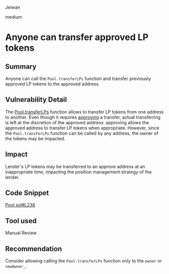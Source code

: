 Jeiwan

medium

# Anyone can transfer approved LP tokens

## Summary
Anyone can call the `Pool.transferLPs` function and transfer previously approved LP tokens to the approved address.
## Vulnerability Detail
The [Pool.transferLPs](https://github.com/sherlock-audit/2023-01-ajna/blob/main/contracts/src/base/Pool.sol#L238) function allows to transfer LP tokens from one address to another. Even though it requires [approving](https://github.com/sherlock-audit/2023-01-ajna/blob/main/contracts/src/base/Pool.sol#L169) a transfer, actual transferring is left at the discretion of the approved address: approving allows the approved address to transfer LP tokens when appropriate. However, since the `Pool.transferLPs` function can be called by any address, the owner of the tokens may be impacted.
## Impact
Lender's LP tokens may be transferred to an approve address at an inappropriate time, impacting the position management strategy of the lender.
## Code Snippet
[Pool.sol#L238](https://github.com/sherlock-audit/2023-01-ajna/blob/main/contracts/src/base/Pool.sol#L238)
## Tool used
Manual Review
## Recommendation
Consider allowing calling the `Pool.transferLPs` function only to the `owner` or `newOwner_`.